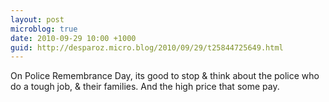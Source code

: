 ```yaml
---
layout: post
microblog: true
date: 2010-09-29 10:00 +1000
guid: http://desparoz.micro.blog/2010/09/29/t25844725649.html
---
```

On Police Remembrance Day, its good to stop &amp; think about the police who do a tough job, &amp; their families. And the high price that some pay.
